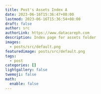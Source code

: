 ```yaml
---
title: Post's Assets Index A
date: 2023-06-16T15:36:47+08:00
lastmod: 2023-06-16T15:36:54+08:00
draft: false
author: src
authorLink: https://www.datacareph.com
description: Index page for assets folder
images:
  - posts/src/default.png
featuredimage: posts/src/default.png
tags:
  - post
categories: []
lightgallery: false
twemoji: false
math:
  enable: false
---
```

